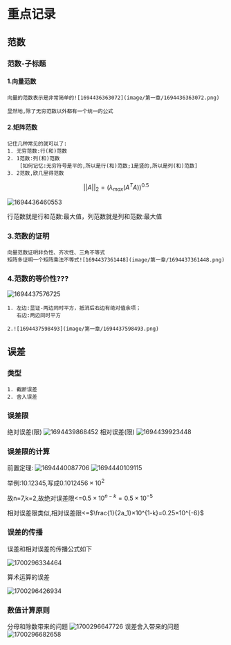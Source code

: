 # 重点记录

## 范数

### 范数-子标题

#### 1.向量范数

    向量的范数表示是非常简单的![1694436363072](image/第一章/1694436363072.png)

    显然地,除了无穷范数以外都有一个统一的公式

#### 2.矩阵范数

    记住几种常见的就可以了:
    1. 无穷范数:行(和)范数
    2. 1范数:列(和)范数
        [如何记忆:无穷符号是平的,所以是行(和)范数;1是竖的,所以是列(和)范数]
    3. 2范数,欧几里得范数

$$
||A||_2 = (\lambda_{max}(A^TA))^{0.5}
$$

![1694436460553](image/第一章/1694436460553.png)

行范数就是行和范数:最大值，列范数就是列和范数:最大值

### 3.范数的证明

    向量范数证明非负性、齐次性、三角不等式
    矩阵多证明一个矩阵乘法不等式![1694437361448](image/第一章/1694437361448.png)

### 4.范数的等价性???

![1694437576725](image/第一章/1694437576725.png)

    1. 左边:显证-两边同时平方，抵消后右边有绝对值余项；
       右边:两边同时平方

    2.![1694437598493](image/第一章/1694437598493.png)

## 误差

### 类型

    1. 截断误差
    2. 舍入误差

### 误差限

绝对误差(限)
![1694439868452](image/第一章/1694439868452.png)
相对误差(限)
![1694439923448](image/第一章/1694439923448.png)

### 误差限的计算

前置定理:
![1694440087706](image/第一章/1694440087706.png)
![1694440109115](image/第一章/1694440109115.png)

举例:$10.12345$,写成$0.1012456×10^{2}$

故n=7,k=2,故绝对误差限<=$0.5×10^{n-k}=0.5×10^{-5}$

相对误差限类似,相对误差限<=$\frac{1}{2a_1}×10^{1-k}=0.25×10^{-6}$

### 误差的传播

误差和相对误差的传播公式如下

![1700296334464](image/第一章/1700296334464.png)

算术运算的误差

![1700296426934](image/第一章/1700296426934.png)

### 数值计算原则

分母和除数带来的问题
![1700296647726](image/第一章/1700296647726.png)
误差舍入带来的问题
![1700296682658](image/第一章/1700296682658.png)
